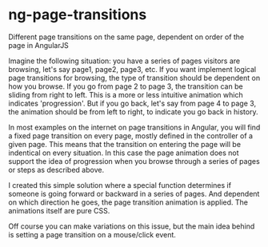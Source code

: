 # ng-page-transitions
Different page transitions on the same page, dependent on order of the page in AngularJS

Imagine the following situation: you have a series of pages visitors are browsing, let's say page1, page2, page3, etc. If you want implement logical page transitions for browsing, the type of transition should be dependent on how you browse. If you go from page 2 to page 3, the transition can be sliding from right to left. This is a more or less intuitive animation which indicates 'progression'. But if you go back, let's say from page 4 to page 3, the animation should be from left to right, to indicate you go back in history.

In most examples on the internet on page transitions in Angular, you will find a fixed page transition on every page, mostly defined in the controller of a given page. This means that the transition on entering the page will be indentical on every situation. In this case the page animation does not support the idea of progression when you browse through a series of pages or steps as described above.

I created this simple solution where a special function determines if someone is going forward or backward in a series of pages. And dependent on which direction he goes, the page transition animation is applied. The animations itself are pure CSS.

Off course you can make variations on this issue, but the main idea behind is setting a page transition on a mouse/click event.

